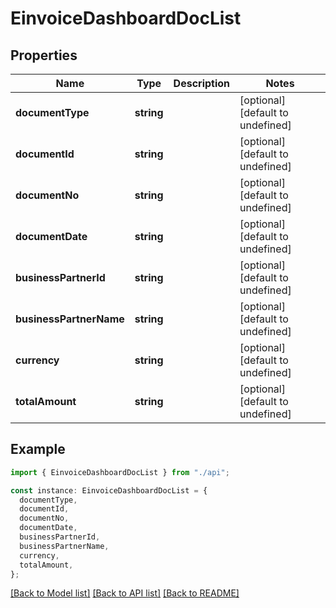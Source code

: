 # EinvoiceDashboardDocList

## Properties

| Name                    | Type       | Description | Notes                             |
| ----------------------- | ---------- | ----------- | --------------------------------- |
| **documentType**        | **string** |             | [optional] [default to undefined] |
| **documentId**          | **string** |             | [optional] [default to undefined] |
| **documentNo**          | **string** |             | [optional] [default to undefined] |
| **documentDate**        | **string** |             | [optional] [default to undefined] |
| **businessPartnerId**   | **string** |             | [optional] [default to undefined] |
| **businessPartnerName** | **string** |             | [optional] [default to undefined] |
| **currency**            | **string** |             | [optional] [default to undefined] |
| **totalAmount**         | **string** |             | [optional] [default to undefined] |

## Example

```typescript
import { EinvoiceDashboardDocList } from "./api";

const instance: EinvoiceDashboardDocList = {
  documentType,
  documentId,
  documentNo,
  documentDate,
  businessPartnerId,
  businessPartnerName,
  currency,
  totalAmount,
};
```

[[Back to Model list]](../README.md#documentation-for-models) [[Back to API list]](../README.md#documentation-for-api-endpoints) [[Back to README]](../README.md)
